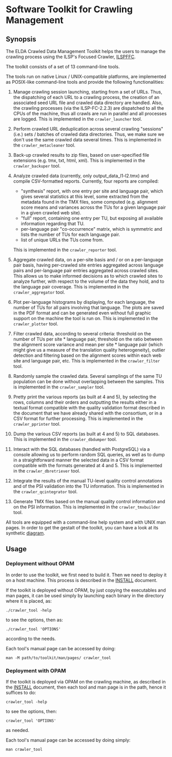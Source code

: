 Software Toolkit for Crawling Management
========================================

Synopsis
--------

The ELDA Crawled Data Management Toolkit helps the users to manage the crawling process using the ILSP's Focused Crawler, [ILSPFFC](http://nlp.ilsp.gr/redmine/projects/ilsp-fc).

The toolkit consists of a set of 13 command-line tools.

The tools run on native Linux / UNIX-compatible platforms, are implemented as POSIX-like command-line tools and provide the following functionalities:

1.  Manage crawling session launching, starting from a set of URLs. Thus, the dispatching of each URL to a crawling process, the creation of an associated seed URL file and crawled data directory are handled. Also, the crawling processes (via the ILSP-FC-2.2.3) are dispatched to all the CPUs of the machine, thus all crawls are run in parallel and all processes are logged. This is implemented in the `crawler_launcher` tool.
2.  Perform crawled URL deduplication across several crawling "sessions" (i.e.) sets / batches of crawled data directories. Thus, we make sure we don't use the same crawled data several times. This is implemented in the `crawler_metacleaner` tool.
3.  Back-up crawled results to zip files, based on user-specified file extensions (e.g. tmx, txt, html, xml). This is implemented in the `crawler_backuper` tool.
4.  Analyze crawled data (currently, only output\_data\_l1-l2.tmx) and compile CSV-formatted reports. Currently, four reports are compiled:

    -   "synthesis" report, with one entry per site and language pair, which gives several statistics at this level, some extracted from the metadata found in the TMX files, some computed (e.g. alignment score means and variances across the TUs for a given language pair in a given crawled web site).
    -   "full" report, containing one entry per TU, but exposing all available information regarding that TU.
    -   per-language pair "co-occurrence" matrix, which is symmetric and lists the number of TUs for each language pair.
    -   list of unique URLs the TUs come from.

    This is implemented in the `crawler_reporter` tool.

5.  Aggregate crawled data, on a per-site basis and / or on a per-language pair basis, having per-crawled site entries aggregated across language pairs and per-language pair entries aggregated across crawled sites. This allows us to make informed decisions as to which crawled sites to analyze further, with respect to the volume of the data they hold, and to the language pair coverage. This is implemented in the `crawler_aggregator` tool.
6.  Plot per-language histograms by displaying, for each language, the number of TUs for all pairs involving that language. The plots are saved in the PDF format and can be generated even without full graphic support on the machine the tool is run on. This is implemented in the `crawler_plotter` tool.
7.  Filter crawled data, according to several criteria: threshold on the number of TUs per site \* language pair, threshold on the ratio between the alignment score variance and mean per site \* language pair (which might give us a measure of the translation quality heterogeneity), outlier detection and filtering based on the alignment scores within each web site and language pair, etc. This is implemented in the `crawler_filter` tool.
8.  Randomly sample the crawled data. Several samplings of the same TU population can be done without overlapping between the samples. This is implemented in the `crawler_sampler` tool.
9.  Pretty print the various reports (as built at 4 and 5), by selecting the rows, columns and their orders and outputting the results either in a textual format compatible with the quality validation format described in the document that we have already shared with the consortium, or in a CSV format for further processing. This is implemented in the `crawler_pprinter` tool.
10. Dump the various CSV reports (as built at 4 and 5) to SQL databases. This is implemented in the `crawler_dbdumper` tool.
11. Interact with the SQL databases (handled with PostgreSQL) via a console allowing us to perform random SQL queries, as well as to dump in a straightforward manner the selected data in a CSV format compatible with the formats generated at 4 and 5. This is implemented in the `crawler_dbretriever` tool.
12. Integrate the results of the manual TU-level quality control annotations and of the PSI validation into the TU information. This is implemented in the `crawler_qcintegrator` tool.
13. Generate TMX files based on the manual quality control information and on the PSI information. This is implemented in the `crawler_tmxbuilder` tool.

All tools are equipped with a command-line help system and with UNIX man pages. In order to get the gestalt of the toolkit, you can have a look at its synthetic [diagram](./elda_cmtk.svg).

Usage
-----

### Deployment without OPAM

In order to use the toolkit, we first need to build it. Then we need to deploy it on a host machine. This process is described in the [INSTALL](./INSTALL.md) document.

If the toolkit is deployed without OPAM, by just copying the executables and man pages, it can be used simply by launching each binary in the directory where it is placed, as:

    ./crawler_tool -help

to see the options, then as:

    ./crawler_tool 'OPTIONS'

according to the needs.

Each tool's manual page can be accessed by doing:

    man -M path/to/toolkit/man/pages/ crawler_tool

### Deployment with OPAM

If the toolkit is deployed via OPAM on the crawling machine, as described in the [INSTALL](./INSTALL.md) document, then each tool and man page is in the path, hence it suffices to do:

    crawler_tool -help

to see the options, then:

    crawler_tool 'OPTIONS'

as needed.

Each tool's manual page can be accessed by doing simply:

    man crawler_tool
